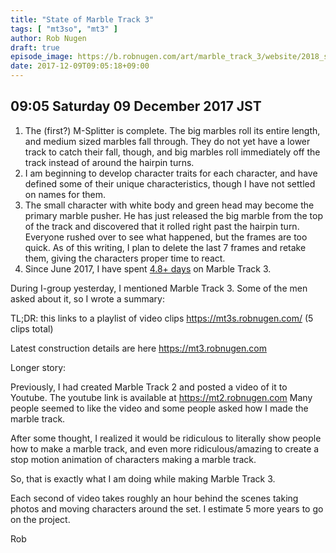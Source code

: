 ```yaml
---
title: "State of Marble Track 3"
tags: [ "mt3so", "mt3" ]
author: Rob Nugen
draft: true
episode_image: https://b.robnugen.com/art/marble_track_3/website/2018_sep_02_mt3_placeholder.png
date: 2017-12-09T09:05:18+09:00
---
```


## 09:05 Saturday 09 December 2017 JST

1. The (first?) M-Splitter is complete.  The big marbles roll its
   entire length, and medium sized marbles fall through.  They do not
   yet have a lower track to catch their fall, though, and big marbles
   roll immediately off the track instead of around the hairpin turns.
2. I am beginning to develop character traits for each character, and
   have defined some of their unique characteristics, though I have
   not settled on names for them.
3. The small character with white body and green head may become the
   primary marble pusher.  He has just released the big marble from
   the top of the track and discovered that it rolled right past the
   hairpin turn.  Everyone rushed over to see what happened, but the
   frames are too quick.  As of this writing, I plan to delete the
   last 7 frames and retake them, giving the characters proper time to
   react.
4. Since June 2017, I have spent [4.8+ days](
   http://grun1.com/utils/timeCalc.html?t1=4:14:42&c1=June%202017%204:14:42&t2=10:16:10&c2=July%202017%2010:16:10&t3=26:12:06&c3=Aug%202017%2026:12:06&t4=29:46:54&c4=Sep%202017%2029:46:54&t5=14:55:11&c5=Oct%202017%2014:55:11&t6=29:39:56&c6=Nov%202017%2029:39:56&t7=1:05:07&c7=5%20Dec%202017&t8=55:31&c8=5%20Dec%202017&mode=0&fs3=1&ft2=1&f3t1=1&f4t0=1&d=:&o10=1&fps=
   ) on Marble Track 3.


During I-group yesterday, I mentioned Marble Track 3.  Some of the men
asked about it, so I wrote a summary:

TL;DR: this links to a playlist of video clips https://mt3s.robnugen.com/  (5 clips total)

Latest construction details are here https://mt3.robnugen.com

Longer story:

Previously, I had created Marble Track 2 and posted a video of it to
Youtube.  The youtube link is available at https://mt2.robnugen.com
Many people seemed to like the video and some people asked how I made
the marble track.

After some thought, I realized it would be ridiculous to literally
show people how to make a marble track, and even more
ridiculous/amazing to create a stop motion animation of characters
making a marble track.

So, that is exactly what I am doing while making Marble Track 3.

Each second of video takes roughly an hour behind the scenes taking
photos and moving characters around the set.  I estimate 5 more years
to go on the project.

Rob
